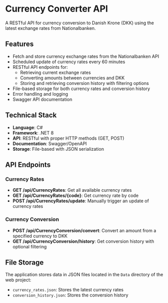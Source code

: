 # Currency Converter API

A RESTful API for currency conversion to Danish Krone (DKK) using the latest exchange rates from Nationalbanken.

## Features

- Fetch and store currency exchange rates from the Nationalbanken API
- Scheduled update of currency rates every 60 minutes
- RESTful API endpoints for:
  - Retrieving current exchange rates
  - Converting amounts between currencies and DKK
  - Storing and retrieving conversion history with filtering options
- File-based storage for both currency rates and conversion history
- Error handling and logging
- Swagger API documentation

## Technical Stack

- **Language**: C# 
- **Framework**: .NET 8
- **API**: RESTful with proper HTTP methods (GET, POST)
- **Documentation**: Swagger/OpenAPI
- **Storage**: File-based with JSON serialization

## API Endpoints

### Currency Rates

- **GET /api/CurrencyRates**: Get all available currency rates
- **GET /api/CurrencyRates/{code}**: Get currency rate by code
- **POST /api/CurrencyRates/update**: Manually trigger an update of currency rates

### Currency Conversion

- **POST /api/CurrencyConversion/convert**: Convert an amount from a specified currency to DKK
- **GET /api/CurrencyConversion/history**: Get conversion history with optional filtering



## File Storage

The application stores data in JSON files located in the `Data` directory of the web project:

- `currency_rates.json`: Stores the latest currency rates
- `conversion_history.json`: Stores the conversion history
